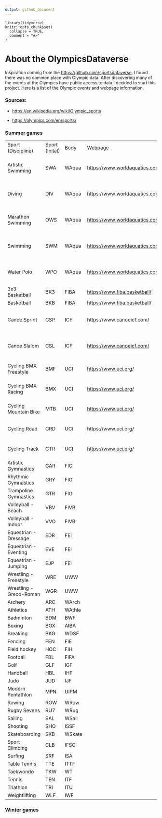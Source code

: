 ```yaml
---
output: github_document
---
```


<!-- README.md is generated from README.Rmd. Please edit that file -->

```{r, include = FALSE}
library(tidyverse)
knitr::opts_chunk$set(
  collapse = TRUE,
  comment = "#>"
)
```

# About the OlympicsDataverse

<!-- badges: start -->

<!-- badges: end -->

Inspiration coming from the <https://github.com/sportsdataverse>, I found there was no common place with Olympic data. After discovering many of the events at the Olympics have public access to data I decided to start this project. Here is a list of the Olympic events and webpage information.

### Sources: 

-   <https://en.wikipedia.org/wiki/Olympic_sports>

-   <https://olympics.com/en/sports/>

### Summer games

|                         |                |        |                                  |                                                                                                                                                                                                                                                                                                               |
|---------------|---------------|---------------|---------------|---------------|
| Sport (Discipline)      | Sport (Inital) | Body   | Webpage                          | Webpage API                                                                                                                                                                                                                                                                                                   |
| Artistic Swimming       | SWA            | WAqua  | <https://www.worldaquatics.com/> | No official API documentation, this will need an email or trial and error with a page like so [<https://api.worldaquatics.com/fina/competitions/3085/events>]{.uri style="font-size: 11pt;"}                                                                                                                  |
| Diving                  | DIV            | WAqua  | <https://www.worldaquatics.com/> | No official API documentation, this will need trial and error with a page like so "[<https://api.worldaquatics.com/fina/competitions/3085/events>]{.uri style="font-size: 11pt;"}" Or send email                                                                                                              |
| Marathon Swimming       | OWS            | WAqua  | <https://www.worldaquatics.com/> | No official API documentation, this will need an email or trial and error with a page like so "[<https://api.worldaquatics.com/fina/competitions/3085/events>]{.uri style="font-size: 11pt;"}"                                                                                                                |
| Swimming                | SWM            | WAqua  | <https://www.worldaquatics.com/> | No official API documentation, this will need an email or trial and error with a page like so "[<https://api.worldaquatics.com/fina/competitions/3085/events>]{.uri style="font-size: 11pt;"}"                                                                                                                |
| Water Polo              | WPO            | WAqua  | <https://www.worldaquatics.com/> | No official API documentation, this will need an email or trial and error with a page like so "[<https://api.worldaquatics.com/fina/competitions/3085/events>]{.uri style="font-size: 11pt;"}"                                                                                                                |
| 3x3 Basketball          | BK3            | FIBA   | <https://www.fiba.basketball/>   | <https://cm.fibaorganizer.com/static/docs/api/>                                                                                                                                                                                                                                                               |
| Basketball              | BKB            | FIBA   | <https://www.fiba.basketball/>   | <https://cm.fibaorganizer.com/static/docs/api/>                                                                                                                                                                                                                                                               |
| Canoe Sprint            | CSP            | ICF    | <https://www.canoeicf.com/>      | No official API documentation, this will need an email to: Technical support [webmaster\@canoeicf.com](mailto:webmaster@canoeicf.com){.email}. If it is not possible is would be possible to do some web scraping from here: [infoicf.msl.es/webICF/searcherOneSport](infoicf.msl.es/webICF/searcherOneSport) |
| Canoe Slalom            | CSL            | ICF    | <https://www.canoeicf.com/>      | No official API documentation, this will need an email to: Technical support [webmaster\@canoeicf.com](mailto:webmaster@canoeicf.com){.email}. If it is not possible is would be possible to do some web scraping from here: [infoicf.msl.es/webICF/searcherOneSport](infoicf.msl.es/webICF/searcherOneSport) |
| Cycling BMX Freestyle   | BMF            | UCI    | <https://www.uci.org/>           | No official API documentation, this will need to send email or use trial and error with a page like so: <https://www.uci.org/api/calendar/upcoming>.                                                                                                                                                          |
| Cycling BMX Racing      | BMX            | UCI    | <https://www.uci.org/>           | No official API documentation, this will need to send email or use trial and error with a page like so: <https://www.uci.org/api/calendar/upcoming>.                                                                                                                                                          |
| Cycling Mountain Bike   | MTB            | UCI    | <https://www.uci.org/>           | No official API documentation, this will need to send email or use trial and error with a page like so: <https://www.uci.org/api/calendar/upcoming>.                                                                                                                                                          |
| Cycling Road            | CRD            | UCI    | <https://www.uci.org/>           | No official API documentation, this will need to send email or use trial and error with a page like so: <https://www.uci.org/api/calendar/upcoming>.                                                                                                                                                          |
| Cycling Track           | CTR            | UCI    | <https://www.uci.org/>           | No official API documentation, this will need to send email or use trial and error with a page like so: <https://www.uci.org/api/calendar/upcoming>.                                                                                                                                                          |
| Artistic Gymnastics     | GAR            | FIG    |                                  |                                                                                                                                                                                                                                                                                                               |
| Rhythmic Gymnastics     | GRY            | FIG    |                                  |                                                                                                                                                                                                                                                                                                               |
| Trampoline Gymnastics   | GTR            | FIG    |                                  |                                                                                                                                                                                                                                                                                                               |
| Volleyball - Beach      | VBV            | FIVB   |                                  |                                                                                                                                                                                                                                                                                                               |
| Volleyball - Indoor     | VVO            | FIVB   |                                  |                                                                                                                                                                                                                                                                                                               |
| Equestrian - Dressage   | EDR            | FEI    |                                  |                                                                                                                                                                                                                                                                                                               |
| Equestrian - Eventing   | EVE            | FEI    |                                  |                                                                                                                                                                                                                                                                                                               |
| Equestrian - Jumping    | EJP            | FEI    |                                  |                                                                                                                                                                                                                                                                                                               |
| Wrestling - Freestyle   | WRE            | UWW    |                                  |                                                                                                                                                                                                                                                                                                               |
| Wrestling - Greco-Roman | WGR            | UWW    |                                  |                                                                                                                                                                                                                                                                                                               |
| Archery                 | ARC            | WArch  |                                  |                                                                                                                                                                                                                                                                                                               |
| Athletics               | ATH            | WAthle |                                  |                                                                                                                                                                                                                                                                                                               |
| Badminton               | BDM            | BWF    |                                  |                                                                                                                                                                                                                                                                                                               |
| Boxing                  | BOX            | AIBA   |                                  |                                                                                                                                                                                                                                                                                                               |
| Breaking                | BKG            | WDSF   |                                  |                                                                                                                                                                                                                                                                                                               |
| Fencing                 | FEN            | FIE    |                                  |                                                                                                                                                                                                                                                                                                               |
| Field hockey            | HOC            | FIH    |                                  |                                                                                                                                                                                                                                                                                                               |
| Football                | FBL            | FIFA   |                                  |                                                                                                                                                                                                                                                                                                               |
| Golf                    | GLF            | IGF    |                                  |                                                                                                                                                                                                                                                                                                               |
| Handball                | HBL            | IHF    |                                  |                                                                                                                                                                                                                                                                                                               |
| Judo                    | JUD            | IJF    |                                  |                                                                                                                                                                                                                                                                                                               |
| Modern Pentathlon       | MPN            | UIPM   |                                  |                                                                                                                                                                                                                                                                                                               |
| Rowing                  | ROW            | WRow   |                                  |                                                                                                                                                                                                                                                                                                               |
| Rugby Sevens            | RU7            | WRug   |                                  |                                                                                                                                                                                                                                                                                                               |
| Sailing                 | SAL            | WSail  |                                  |                                                                                                                                                                                                                                                                                                               |
| Shooting                | SHO            | ISSF   |                                  |                                                                                                                                                                                                                                                                                                               |
| Skateboarding           | SKB            | WSkate |                                  |                                                                                                                                                                                                                                                                                                               |
| Sport Climbing          | CLB            | IFSC   |                                  |                                                                                                                                                                                                                                                                                                               |
| Surfing                 | SRF            | ISA    |                                  |                                                                                                                                                                                                                                                                                                               |
| Table Tennis            | TTE            | ITTF   |                                  |                                                                                                                                                                                                                                                                                                               |
| Taekwondo               | TKW            | WT     |                                  |                                                                                                                                                                                                                                                                                                               |
| Tennis                  | TEN            | ITF    |                                  |                                                                                                                                                                                                                                                                                                               |
| Triathlon               | TRI            | ITU    |                                  |                                                                                                                                                                                                                                                                                                               |
| Weightlifting           | WLF            | IWF    |                                  |                                                                                                                                                                                                                                                                                                               |

### Winter games

